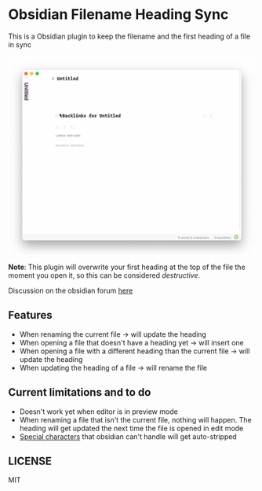 # Obsidian Filename Heading Sync

This is a Obsidian plugin to keep the filename and the first heading of a file in sync

![demo](./demo.gif)

**Note**: This plugin will overwrite your first heading at the top of the file the moment you open it, so this can be considered _destructive_.

Discussion on the obsidian forum [here](https://forum.obsidian.md/t/plugin-for-keeping-the-filename-and-first-heading-of-a-file-in-sync/12042)

## Features

-   When renaming the current file -> will update the heading
-   When opening a file that doesn't have a heading yet -> will insert one
-   When opening a file with a different heading than the current file -> will update the heading
-   When updating the heading of a file -> will rename the file

## Current limitations and to do

-   Doesn't work yet when editor is in preview mode
-   When renaming a file that isn't the current file, nothing will happen. The heading will get updated the next time the file is opened in edit mode
-   [Special characters](https://github.com/dvcrn/obsidian-filename-header-sync/blob/bc3a1a7805f2b63ad5767c3d01dcef7b65b1aebd/main.ts) that obsidian can't handle will get auto-stripped

## LICENSE

MIT
